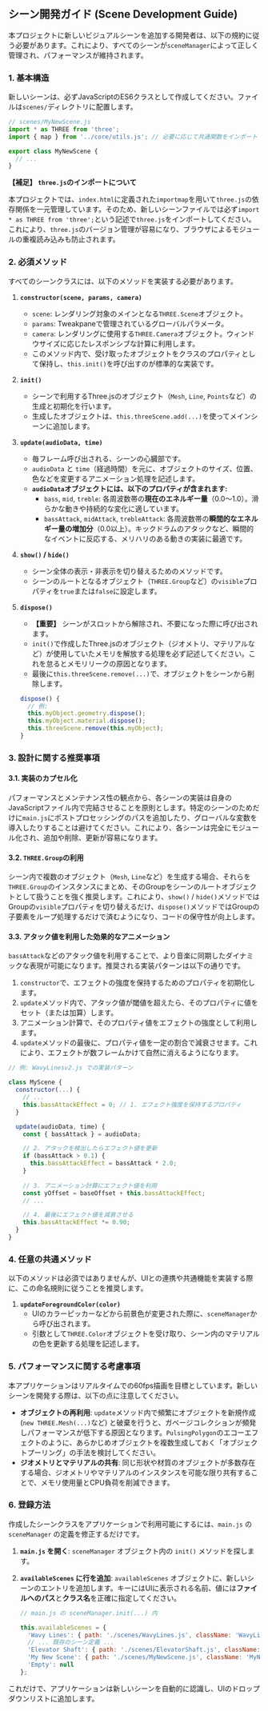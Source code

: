 ## シーン開発ガイド (Scene Development Guide)

本プロジェクトに新しいビジュアルシーンを追加する開発者は、以下の規約に従う必要があります。これにより、すべてのシーンが`sceneManager`によって正しく管理され、パフォーマンスが維持されます。

### 1. 基本構造

新しいシーンは、必ずJavaScriptのES6クラスとして作成してください。ファイルは`scenes/`ディレクトリに配置します。

```javascript
// scenes/MyNewScene.js
import * as THREE from 'three';
import { map } from '../core/utils.js'; // 必要に応じて共通関数をインポート

export class MyNewScene {
  // ...
}
```

**【補足】 `three.js`のインポートについて**

本プロジェクトでは、`index.html`に定義された`importmap`を用いて`three.js`の依存関係を一元管理しています。そのため、新しいシーンファイルでは必ず`import * as THREE from 'three';`という記述で`three.js`をインポートしてください。これにより、`three.js`のバージョン管理が容易になり、ブラウザによるモジュールの重複読み込みも防止されます。

### 2. 必須メソッド

すべてのシーンクラスには、以下のメソッドを実装する必要があります。

1.  **`constructor(scene, params, camera)`**

      - `scene`: レンダリング対象のメインとなる`THREE.Scene`オブジェクト。
      - `params`: Tweakpaneで管理されているグローバルパラメータ。
      - `camera`: レンダリングに使用する`THREE.Camera`オブジェクト。ウィンドウサイズに応じたレスポンシブな計算に利用します。
      - このメソッド内で、受け取ったオブジェクトをクラスのプロパティとして保持し、`this.init()`を呼び出すのが標準的な実装です。

2.  **`init()`**

      - シーンで利用するThree.jsのオブジェクト（`Mesh`, `Line`, `Points`など）の生成と初期化を行います。
      - 生成したオブジェクトは、`this.threeScene.add(...)`を使ってメインシーンに追加します。

3.  **`update(audioData, time)`**

      - 毎フレーム呼び出される、シーンの心臓部です。
      - `audioData` と `time`（経過時間）を元に、オブジェクトのサイズ、位置、色などを変更するアニメーション処理を記述します。
      - **`audioData`オブジェクトには、以下のプロパティが含まれます:**
          - `bass`, `mid`, `treble`: 各周波数帯の**現在のエネルギー量**（0.0〜1.0）。滑らかな動きや持続的な変化に適しています。
          - `bassAttack`, `midAttack`, `trebleAttack`: 各周波数帯の**瞬間的なエネルギー量の増加分**（0.0以上）。キックドラムのアタックなど、瞬間的なイベントに反応する、メリハリのある動きの実装に最適です。

4.  **`show()` / `hide()`**

      - シーン全体の表示・非表示を切り替えるためのメソッドです。
      - シーンのルートとなるオブジェクト（`THREE.Group`など）の`visible`プロパティを`true`または`false`に設定します。

5.  **`dispose()`**

      - **【重要】** シーンがスロットから解除され、不要になった際に呼び出されます。
      - `init()`で作成したThree.jsのオブジェクト（ジオメトリ、マテリアルなど）が使用していたメモリを解放する処理を必ず記述してください。これを怠るとメモリリークの原因となります。
      - 最後に`this.threeScene.remove(...)`で、オブジェクトをシーンから削除します。

    ```javascript
    dispose() {
      // 例:
      this.myObject.geometry.dispose();
      this.myObject.material.dispose();
      this.threeScene.remove(this.myObject);
    }
    ```

### 3. 設計に関する推奨事項

#### 3.1. 実装のカプセル化

パフォーマンスとメンテナンス性の観点から、各シーンの実装は自身のJavaScriptファイル内で完結させることを原則とします。特定のシーンのためだけに`main.js`にポストプロセッシングのパスを追加したり、グローバルな変数を導入したりすることは避けてください。これにより、各シーンは完全にモジュール化され、追加や削除、更新が容易になります。

#### 3.2. `THREE.Group`の利用

シーン内で複数のオブジェクト（`Mesh`, `Line`など）を生成する場合、それらを`THREE.Group`のインスタンスにまとめ、そのGroupをシーンのルートオブジェクトとして扱うことを強く推奨します。これにより、`show()` / `hide()`メソッドではGroupの`visible`プロパティを切り替えるだけ、`dispose()`メソッドではGroupの子要素をループ処理するだけで済むようになり、コードの保守性が向上します。

#### 3.3. アタック値を利用した効果的なアニメーション

`bassAttack`などのアタック値を利用することで、より音楽に同期したダイナミックな表現が可能になります。推奨される実装パターンは以下の通りです。

1.  `constructor`で、エフェクトの強度を保持するためのプロパティを初期化します。
2.  `update`メソッド内で、アタック値が閾値を超えたら、そのプロパティに値をセット（または加算）します。
3.  アニメーション計算で、そのプロパティ値をエフェクトの強度として利用します。
4.  `update`メソッドの最後に、プロパティ値を一定の割合で減衰させます。これにより、エフェクトが数フレームかけて自然に消えるようになります。

```javascript
// 例: WavyLinesv2.js での実装パターン

class MyScene {
  constructor(...) {
    // ...
    this.bassAttackEffect = 0; // 1. エフェクト強度を保持するプロパティ
  }

  update(audioData, time) {
    const { bassAttack } = audioData;

    // 2. アタックを検出したらエフェクト値を更新
    if (bassAttack > 0.1) {
      this.bassAttackEffect = bassAttack * 2.0;
    }
    
    // 3. アニメーション計算にエフェクト値を利用
    const yOffset = baseOffset + this.bassAttackEffect;
    // ...

    // 4. 最後にエフェクト値を減衰させる
    this.bassAttackEffect *= 0.90;
  }
}
```

### 4. 任意の共通メソッド

以下のメソッドは必須ではありませんが、UIとの連携や共通機能を実装する際に、この命名規則に従うことを推奨します。

1.  **`updateForegroundColor(color)`**
      - UIのカラーピッカーなどから前景色が変更された際に、`sceneManager`から呼び出されます。
      - 引数として`THREE.Color`オブジェクトを受け取り、シーン内のマテリアルの色を更新する処理を記述します。

### 5. パフォーマンスに関する考慮事項

本アプリケーションはリアルタイムでの60fps描画を目標としています。新しいシーンを開発する際は、以下の点に注意してください。

  - **オブジェクトの再利用**: `update`メソッド内で頻繁にオブジェクトを新規作成 (`new THREE.Mesh(...)`など) と破棄を行うと、ガベージコレクションが頻発しパフォーマンスが低下する原因となります。`PulsingPolygon`のエコーエフェクトのように、あらかじめオブジェクトを複数生成しておく「オブジェクトプーリング」の手法を検討してください。
  - **ジオメトリとマテリアルの共有**: 同じ形状や材質のオブジェクトが多数存在する場合、ジオメトリやマテリアルのインスタンスを可能な限り共有することで、メモリ使用量とCPU負荷を削減できます。

### 6. 登録方法

作成したシーンクラスをアプリケーションで利用可能にするには、`main.js` の `sceneManager` の定義を修正するだけです。

1.  **`main.js` を開く**: `sceneManager` オブジェクト内の `init()` メソッドを探します。
2.  **`availableScenes` に行を追加**: `availableScenes` オブジェクトに、新しいシーンのエントリを追加します。キーにはUIに表示される名前、値には**ファイルへのパス**と**クラス名**を正確に指定してください。

    ```javascript
    // main.js の sceneManager.init(...) 内

    this.availableScenes = {
      'Wavy Lines': { path: './scenes/WavyLines.js', className: 'WavyLinesScene' },
      // ... 既存のシーン定義 ...
      'Elevator Shaft': { path: './scenes/ElevatorShaft.js', className: 'ElevatorShaftScene' },
      'My New Scene': { path: './scenes/MyNewScene.js', className: 'MyNewScene' }, // ← このように一行追加
      'Empty': null
    };
    ```

これだけで、アプリケーションは新しいシーンを自動的に認識し、UIのドロップダウンリストに追加します。
